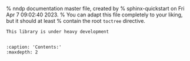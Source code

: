 % nndp documentation master file, created by
% sphinx-quickstart on Fri Apr  7 09:02:40 2023.
% You can adapt this file completely to your liking, but it should at least
% contain the root `toctree` directive.

```{warning}
This library is under heavy development
```



```{include} ../../README.md
```


```{toctree}
:caption: 'Contents:'
:maxdepth: 2
```


